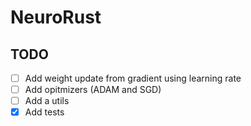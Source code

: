 # NeuroRust

TODO
---
- [ ] Add weight update from gradient using learning rate
- [ ] Add opitmizers (ADAM and SGD)
- [ ] Add a utils
- [x] Add tests
